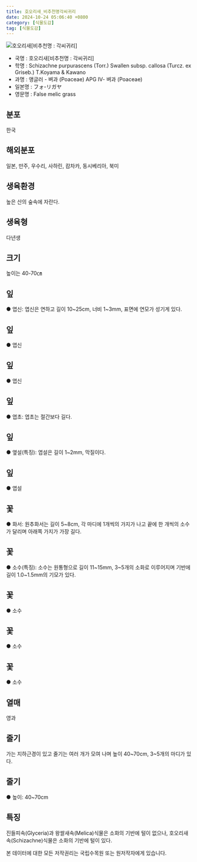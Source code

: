 ```yaml
---
title: 호오리새_비추천명각씨귀리
date: 2024-10-24 05:06:40 +0800
category: [식물도감]
tag: [식물도감]
---
```




![호오리새[비추천명 : 각씨귀리]](/fileUpload/plants/basic/Gramineae/Schizachne/14714/1_th2.JPG)
- 국명 : 호오리새[비추천명 : 각씨귀리]
- 학명 : Schizachne purpurascens (Torr.) Swallen subsp. callosa (Turcz. ex Griseb.) T.Koyama & Kawano
- 과명 : 앵글러 - 벼과 (Poaceae) APG Ⅳ- 벼과 (Poaceae)
- 일본명 : フォ-リガヤ
- 영문명 : False melic grass


## 분포
한국
## 해외분포
일본, 만주, 우수리, 사하린, 캄차카, 동시베리아, 북미
## 생육환경
높은 산의 숲속에 자란다.
## 생육형
다년생
## 크기
높이는 40-70㎝
## 잎
● 엽신: 엽신은 연하고 길이 10~25cm, 너비 1~3mm, 표면에 연모가 성기게 있다.
## 잎
● 엽신
## 잎
● 엽신
## 잎
● 엽초: 엽초는 절간보다 길다.
## 잎
● 옆설(특징): 엽설은 길이 1~2mm, 막질이다.
## 잎
● 엽설
## 꽃
● 화서: 원추화서는 길이 5~8cm, 각 마디에 1개씩의 가지가 나고 끝에 한 개씩의 소수가 달리며 아래쪽 가지가 가장 길다.
## 꽃
● 소수(특징): 소수는 원통형으로 길이 11~15mm, 3~5개의 소화로 이루어지며 기반에 길이 1.0~1.5mm의 기모가 있다.
## 꽃
● 소수
## 꽃
● 소수
## 꽃
● 소수
## 열매
영과
## 줄기
가는 지하근경이 있고 줄기는 여러 개가 모여 나며 높이 40~70cm, 3~5개의 마디가 있다.
## 줄기
● 높이: 40~70cm
## 특징
진들피속(Glyceria)과 왕쌀새속(Melica)식물은 소화의 기반에 털이 없으나, 호오리새속(Schizachne)식물은 소화의 기반에 털이 있다.






본 데이터에 대한 모든 저작권리는 국립수목원 또는 원저작자에게 있습니다.
